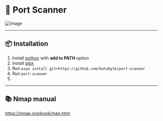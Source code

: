 # 🛜 Port Scanner
![image](https://github.com/user-attachments/assets/31e01990-7348-4016-bd61-97a737fc0941)

---

## 📦 Installation
1. Install [python](https://www.python.org/downloads) with **add to PATH** option
2. Install [pipx](https://pipx.pypa.io/latest/installation/#installing-pipx)
3. Run ``pipx install git+https://github.com/batubyte/port-scanner``
4. Run ``port-scanner``
5. 
---

## 📚 Nmap manual
https://nmap.org/book/man.html
